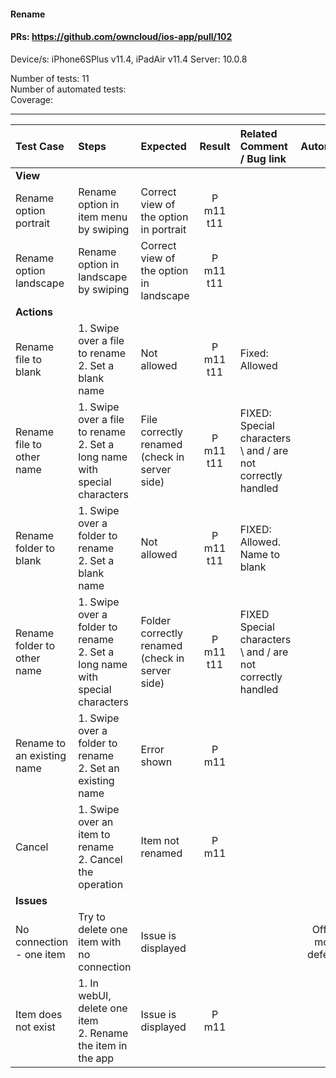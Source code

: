 #### Rename 

#### PRs: https://github.com/owncloud/ios-app/pull/102

Device/s: iPhone6SPlus v11.4, iPadAir v11.4
Server: 10.0.8

Number of tests: 11<br>
Number of automated tests: <br>
Coverage: <br>


---

 
| Test Case | Steps | Expected | Result | Related Comment / Bug link | Automated |
| :-------- | :---- | :------- | :----: | :------------------------- | :-------: |
|**View**||||||
| Rename option portrait| Rename option in item menu by swiping | Correct view of the option in portrait | P m11 t11 | | |
| Rename option landscape| Rename option in landscape by swiping | Correct view of the option in landscape | P m11 t11 | | |
|**Actions**||||||
| Rename file to blank | 1. Swipe over a file to rename<br>2. Set a blank name | Not allowed | P m11 t11 | Fixed: Allowed |
| Rename file to other name | 1. Swipe over a file to rename<br>2. Set a long name with special characters | File correctly renamed (check in server side) | P m11 t11 | FIXED: Special characters \\ and / are not correctly handled  |
| Rename folder to blank | 1. Swipe over a folder to rename<br>2. Set a blank name | Not allowed | P m11 t11 | FIXED: Allowed. Name to blank |
| Rename folder to other name | 1. Swipe over a folder to rename<br>2. Set a long name with special characters | Folder correctly renamed (check in server side) | P m11 t11 | FIXED Special characters \\ and / are not correctly handled  |
| Rename to an existing name | 1. Swipe over a folder to rename<br>2. Set an existing name | Error shown | P m11  |  |
| Cancel | 1. Swipe over an item to rename<br>2. Cancel the operation | Item not renamed | P m11 |  |
|**Issues**||||||
| No connection - one item | Try to delete one item with no connection | Issue is displayed | | | Offline mode deferred |
| Item does not exist | 1. In webUI, delete one item<br>2. Rename the item in the app | Issue is displayed | P m11 | | |